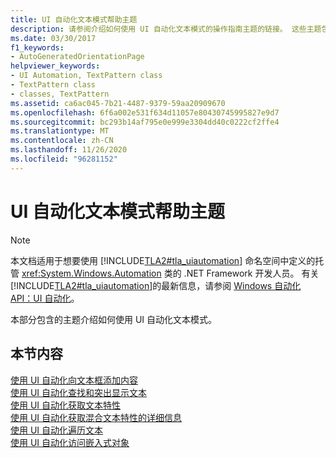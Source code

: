 ```yaml
---
title: UI 自动化文本模式帮助主题
description: 请参阅介绍如何使用 UI 自动化文本模式的操作指南主题的链接。 这些主题包括将内容添加到文本框、遍历文本等。
ms.date: 03/30/2017
f1_keywords:
- AutoGeneratedOrientationPage
helpviewer_keywords:
- UI Automation, TextPattern class
- TextPattern class
- classes, TextPattern
ms.assetid: ca6ac045-7b21-4487-9379-59aa20909670
ms.openlocfilehash: 6f6a002e531f634d11057e80430745995827e9d7
ms.sourcegitcommit: bc293b14af795e0e999e3304dd40c0222cf2ffe4
ms.translationtype: MT
ms.contentlocale: zh-CN
ms.lasthandoff: 11/26/2020
ms.locfileid: "96281152"
---
```

# <a name="ui-automation-text-pattern-how-to-topics"></a>UI 自动化文本模式帮助主题

> [!NOTE]
> 本文档适用于想要使用 [!INCLUDE[TLA2#tla_uiautomation](../../../includes/tla2sharptla-uiautomation-md.md)] 命名空间中定义的托管 <xref:System.Windows.Automation> 类的 .NET Framework 开发人员。 有关 [!INCLUDE[TLA2#tla_uiautomation](../../../includes/tla2sharptla-uiautomation-md.md)]的最新信息，请参阅 [Windows 自动化 API：UI 自动化](/windows/win32/winauto/entry-uiauto-win32)。  
  
 本部分包含的主题介绍如何使用 UI 自动化文本模式。  
  
## <a name="in-this-section"></a>本节内容  

 [使用 UI 自动化向文本框添加内容](add-content-to-a-text-box-using-ui-automation.md)  
 [使用 UI 自动化查找和突出显示文本](find-and-highlight-text-using-ui-automation.md)  
 [使用 UI 自动化获取文本特性](obtain-text-attributes-using-ui-automation.md)  
 [使用 UI 自动化获取混合文本特性的详细信息](obtain-mixed-text-attribute-details-using-ui-automation.md)  
 [使用 UI 自动化遍历文本](traverse-text-using-ui-automation.md)  
 [使用 UI 自动化访问嵌入式对象](access-embedded-objects-using-ui-automation.md)
